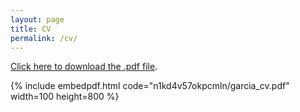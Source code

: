```yaml
---
layout: page
title: CV
permalink: /cv/
---
```

[Click here to download the .pdf file](https://www.dropbox.com/s/3es2obovuvbclku/garcia_cv.pdf?dl=0).

{% include embedpdf.html code="n1kd4v57okpcmln/garcia_cv.pdf" width=100 height=800 %}


